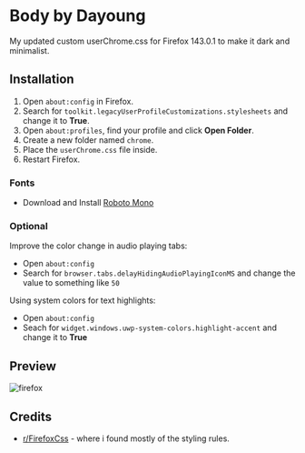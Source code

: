 # Body by Dayoung
My updated custom userChrome.css for Firefox 143.0.1 to make it dark and minimalist.

## Installation
1. Open `about:config` in Firefox. <br>
2. Search for `toolkit.legacyUserProfileCustomizations.stylesheets` and change it to **True**. <br>
3. Open `about:profiles`, find your profile and click **Open Folder**. <br>
4. Create a new folder named `chrome`.
5. Place the `userChrome.css` file inside.
6. Restart Firefox.

### Fonts
+ Download and Install [Roboto Mono](https://fonts.google.com/specimen/Roboto+Mono)

### Optional
Improve the color change in audio playing tabs:
+ Open `about:config`
+ Search for `browser.tabs.delayHidingAudioPlayingIconMS` and change the value to something like `50`

Using system colors for text highlights:
+ Open `about:config`
+ Seach for `widget.windows.uwp-system-colors.highlight-accent` and change it to **True**

## Preview
![firefox](https://github.com/user-attachments/assets/3d27efb1-1f9c-409d-9b26-82de5c689de7)

## Credits
* [r/FirefoxCss](https://www.reddit.com/r/FirefoxCSS/) - where i found mostly of the styling rules.
